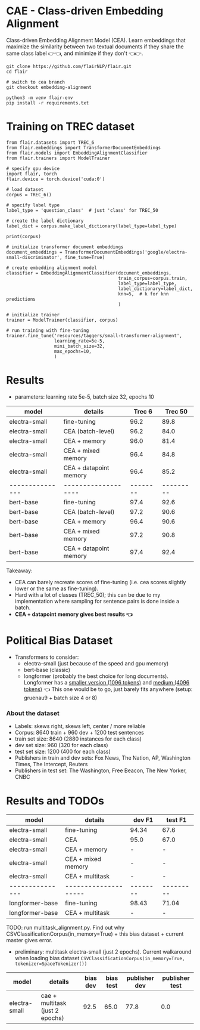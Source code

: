 # CAE - Class-driven Embedding Alignment

Class-driven Embedding Alignment Model (CEA). Learn embeddings that maximize the similarity between two textual documents if they share the same class label 👉👈, and minimize if they don't 👈👉.

```
git clone https://github.com/flairNLP/flair.git
cd flair

# switch to cea branch
git checkout embedding-alignment

python3 -m venv flair-env
pip install -r requirements.txt
```

# Training on TREC dataset

```python3
from flair.datasets import TREC_6
from flair.embeddings import TransformerDocumentEmbeddings
from flair.models import EmbeddingAlignmentClassifier
from flair.trainers import ModelTrainer

# specify gpu device
import flair, torch
flair.device = torch.device('cuda:0')

# load dataset
corpus = TREC_6()

# specify label type
label_type = 'question_class'  # just 'class' for TREC_50

# create the label dictionary
label_dict = corpus.make_label_dictionary(label_type=label_type)

print(corpus)

# initialize transformer document embeddings
document_embeddings = TransformerDocumentEmbeddings('google/electra-small-discriminator', fine_tune=True)

# create embedding alignment model
classifier = EmbeddingAlignmentClassifier(document_embeddings,
                                          train_corpus=corpus.train,
                                          label_type=label_type,
                                          label_dictionary=label_dict,
                                          knn=5,  # k for knn predictions
                                          )

# initialize trainer
trainer = ModelTrainer(classifier, corpus)

# run training with fine-tuning
trainer.fine_tune('resources/taggers/small-transformer-alignment',
                  learning_rate=5e-5,
                  mini_batch_size=32,
                  max_epochs=10,
                  )
```

# Results

- parameters: learning rate 5e-5, batch size 32, epochs 10

| model           | details                | Trec 6   | Trec 50   |
|-----------------|------------------------|----------|-----------|
| electra-small   | fine-tuning            | 96.2     | 89.8      |
| electra-small   | CEA (batch-level)      | 96.2     | 84.0      |
| electra-small   | CEA + memory           | 96.0     | 81.4      |
| electra-small   | CEA + mixed memory     | 96.4     | 84.8      |
| electra-small   | CEA + datapoint memory | 96.4     | 85.2      |
| --------------- | -------------------    | -------- | --------- |
| bert-base       | fine-tuning            | 97.4     | 92.6      |
| bert-base       | CEA (batch-level)      | 97.2     | 90.6      |
| bert-base       | CEA + memory           | 96.4     | 90.6      |
| bert-base       | CEA + mixed memory     | 97.2     | 90.8      |
| bert-base       | CEA + datapoint memory | 97.4     | 92.4      |

Takeaway:
- CEA can barely recreate scores of fine-tuning (i.e. cea scores slightly lower or the same as fine-tuning).
- Hard with a lot of classes (TREC_50); this can be due to my implementation where sampling for sentence pairs is done inside a batch.
- __CEA + datapoint memory gives best results 👈__


# Political Bias Dataset

- Transformers to consider:
  - electra-small (just because of the speed and gpu memory)
  - bert-base (classic)
  - longformer (probably the best choice for long documents). Longformer has a [smaller version (1096 tokens)](kiddothe2b/longformer-mini-1024) and [medium (4096 tokens)](allenai/longformer-base-4096) 👈 This one would be to go, just barely fits anywhere (setup: gruenau9 + batch size 4 or 8)

### About the dataset

- Labels: skews right, skews left, center / more reliable
- Corpus: 8640 train + 960 dev + 1200 test sentences
- train set size: 8640 (2880 instances for each class)
- dev set size: 960 (320 for each class)
- test set size: 1200 (400 for each class)
- Publishers in train and dev sets: Fox News, The Nation, AP, Washington Times, The Intercept, Reuters
- Publishers in test set: The Washington, Free Beacon, The New Yorker, CNBC

# Results and TODOs

| model           | details              | dev F1   | test F1   |
|-----------------|----------------------|----------|-----------|
| electra-small   | fine-tuning          | 94.34    | 67.6      |
| electra-small   | CEA                  | 95.0     | 67.0      |
| electra-small   | CEA + memory         | -        | -         |
| electra-small   | CEA + mixed memory   | -        | -         |
| electra-small   | CEA + multitask      | -        | -         |
| --------------- | -------------------- | -------- | --------- |
| longformer-base | fine-tuning          | 98.43    | 71.04     |
| longformer-base | CEA + multitask      | -        | -         |


TODO: run multitask_alignment.py. Find out why CSVClassificationCorpus(in_memory=True) + this bias dataset + current master gives error.

- preliminary: multitask electra-small (just 2 epochs). Current walkaround when loading bias dataset `CSVClassificationCorpus(in_memory=True, tokenizer=SpaceTokenizer())`

| model          | details                         | bias dev | bias test | publisher dev | publisher test |
|----------------|---------------------------------|----------|-----------|---------------|----------------|
| electra-small  | cae + multitask (just 2 epochs) | 92.5     | 65.0      | 77.8          | 0.0            |

